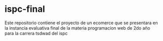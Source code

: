# ispc-final

Este repositorio contiene el proyecto de un ecomerce que se presentara en la instancia evaluativa final de la materia programacion web de 2do año para la carrera tsdwad del ispc
